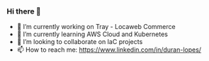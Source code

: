 ### Hi there 👋

- 🔭 I’m currently working on Tray - Locaweb Commerce
- 🌱 I’m currently learning AWS Cloud and Kubernetes
- 👯 I’m looking to collaborate on IaC projects
- 📫 How to reach me: https://www.linkedin.com/in/duran-lopes/

<!--
**duranlopes/duranlopes** is a ✨ _special_ ✨ repository because its `README.md` (this file) appears on your GitHub profile.

Here are some ideas to get you started:

- 🔭 I’m currently working on ...
- 🌱 I’m currently learning ...
- 👯 I’m looking to collaborate on ...
- 🤔 I’m looking for help with ...
- 💬 Ask me about ...
- 📫 How to reach me: ...
- 😄 Pronouns: ...
- ⚡ Fun fact: ...
-->
